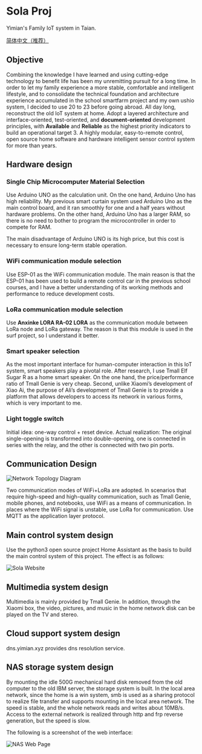 # Sola Proj
Yimian's Family IoT system in Taian.

[简体中文（推荐）](./zh.md)

## Objective
Combining the knowledge I have learned and using cutting-edge technology to benefit life has been my unremitting pursuit for a long time. In order to let my family experience a more stable, comfortable and intelligent lifestyle, and to consolidate the technical foundation and architecture experience accumulated in the school smartfarm project and my own ushio system, I decided to use 20 to 23 before going abroad. All day long, reconstruct the old IoT system at home. Adopt a layered architecture and interface-oriented, test-oriented, and **document-oriented** development principles, with **Available** and **Reliable** as the highest priority indicators to build an operational target 3. A highly modular, easy-to-remote control, open source home software and hardware intelligent sensor control system for more than years.

##  Hardware design

### Single Chip Microcomputer Material Selection
Use Arduino UNO as the calculation unit. On the one hand, Arduino Uno has high reliability. My previous smart curtain system used Arduino Uno as the main control board, and it ran smoothly for one and a half years without hardware problems. On the other hand, Arduino Uno has a larger RAM, so there is no need to bother to program the microcontroller in order to compete for RAM.

The main disadvantage of Arduino UNO is its high price, but this cost is necessary to ensure long-term stable operation.

### WiFi communication module selection

Use ESP-01 as the WiFi communication module. The main reason is that the ESP-01 has been used to build a remote control car in the previous school courses, and I have a better understanding of its working methods and performance to reduce development costs.

### LoRa communication module selection

Use **Anxinke LORA RA-02 LORA** as the communication module between LoRa node and LoRa gateway. The reason is that this module is used in the surf project, so I understand it better.

### Smart speaker selection

As the most important interface for human-computer interaction in this IoT system, smart speakers play a pivotal role. After research, I use Tmall Elf Sugar R as a home smart speaker. On the one hand, the price/performance ratio of Tmall Genie is very cheap. Second, unlike Xiaomi’s development of Xiao Ai, the purpose of Ali’s development of Tmall Genie is to provide a platform that allows developers to access its network in various forms, which is very important to me.

### Light toggle switch

Initial idea: one-way control + reset device.
Actual realization: The original single-opening is transformed into double-opening, one is connected in series with the relay, and the other is connected with two pin ports.


## Communication Design

![Network Topology Diagram](https://api.yimian.xyz/img/?path=imgbed/img_43b85bd4_1096x660_8_null_normal.png)

Two communication modes of WiFi+LoRa are adopted. In scenarios that require high-speed and high-quality communication, such as Tmall Genie, mobile phones, and notebooks, use WiFi as a means of communication. In places where the WiFi signal is unstable, use LoRa for communication. Use MQTT as the application layer protocol.

## Main control system design

Use the python3 open source project Home Assistant as the basis to build the main control system of this project. The effect is as follows:

![Sola Website](https://api.yimian.xyz/img/?path=imgbed/img_c1a1b81_1895x859_8_null_normal.jpeg)

## Multimedia system design

Multimedia is mainly provided by Tmall Genie. In addition, through the Xiaomi box, the video, pictures, and music in the home network disk can be played on the TV and stereo.

## Cloud support system design

dns.yimian.xyz provides dns resolution service.

## NAS storage system design

By mounting the idle 500G mechanical hard disk removed from the old computer to the old IBM server, the storage system is built.
In the local area network, since the home is a win system, smb is used as a sharing protocol to realize file transfer and supports mounting in the local area network. The speed is stable, and the whole network reads and writes about 10MB/s. Access to the external network is realized through http and frp reverse generation, but the speed is slow.

The following is a screenshot of the web interface:

![NAS Web Page](https://api.yimian.xyz/img/?path=imgbed/img_352da66_1866x814_8_null_normal.jpeg)

